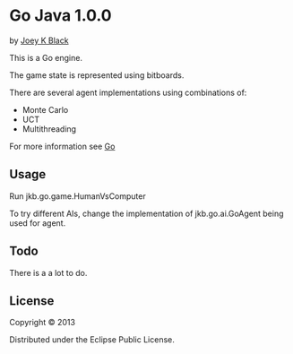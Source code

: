 # Go Java 1.0.0

by [Joey K Black](joey-black.appspot.com)

This is a Go engine.

The game state is represented using bitboards.

There are several agent implementations using combinations of:
* Monte Carlo
* UCT
* Multithreading

For more information see [Go](https://drive.google.com/file/d/0B7YV8ipsgGKpb2pxUkVVa2FtUVU/edit?usp=sharing)

## Usage

Run jkb.go.game.HumanVsComputer

To try different AIs, change the implementation of jkb.go.ai.GoAgent being used for agent.

## Todo

There is a a lot to do.

## License

Copyright © 2013

Distributed under the Eclipse Public License.
